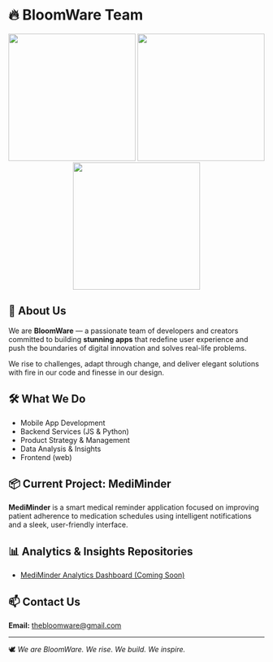# 🔥 BloomWare Team

<div align="center">
  <img src="https://media.giphy.com/media/Wr3LZ5V0wz5Ti/giphy.gif" width="250" />
  <img src="https://media.giphy.com/media/ZVik7pBtu9dNS/giphy.gif" width="250" />
  <img src="https://media.giphy.com/media/Ll22OhMLAlVDb8UQWe/giphy.gif" width="250" />
</div>

## 🚀 About Us

We are **BloomWare** — a passionate team of developers and creators committed to building **stunning apps** that redefine user experience and push the boundaries of digital innovation and solves real-life problems.

We rise to challenges, adapt through change, and deliver elegant solutions with fire in our code and finesse in our design.

## 🛠️ What We Do

* Mobile App Development
* Backend Services (JS & Python)
* Product Strategy & Management
* Data Analysis & Insights
* Frontend (web)

## 📦 Current Project: MediMinder

**MediMinder** is a smart medical reminder application focused on improving patient adherence to medication schedules using intelligent notifications and a sleek, user-friendly interface.

## 📊 Analytics & Insights Repositories

* [MediMinder Analytics Dashboard (Coming Soon)](https://github.com/BloomWare25/MediMinder)

## 📫 Contact Us

**Email:** [thebloomware@gmail.com](mailto:thebloomware@gmail.com)

---

🕊️ *We are BloomWare. We rise. We build. We inspire.*
